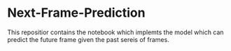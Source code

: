 # Next-Frame-Prediction
This repositior contains the notebook which implemts the model which can predict the future frame given the  past sereis of frames.
